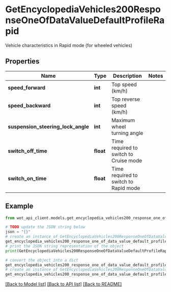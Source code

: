 # GetEncyclopediaVehicles200ResponseOneOfDataValueDefaultProfileRapid

Vehicle characteristics in Rapid mode (for wheeled vehicles)

## Properties

Name | Type | Description | Notes
------------ | ------------- | ------------- | -------------
**speed_forward** | **int** | Top speed (km/h) | 
**speed_backward** | **int** | Top reverse speed (km/h) | 
**suspension_steering_lock_angle** | **int** | Maximum wheel turning angle | 
**switch_off_time** | **float** | Time required to switch to Cruise mode | 
**switch_on_time** | **float** | Time required to switch to Rapid mode | 

## Example

```python
from wot_api_client.models.get_encyclopedia_vehicles200_response_one_of_data_value_default_profile_rapid import GetEncyclopediaVehicles200ResponseOneOfDataValueDefaultProfileRapid

# TODO update the JSON string below
json = "{}"
# create an instance of GetEncyclopediaVehicles200ResponseOneOfDataValueDefaultProfileRapid from a JSON string
get_encyclopedia_vehicles200_response_one_of_data_value_default_profile_rapid_instance = GetEncyclopediaVehicles200ResponseOneOfDataValueDefaultProfileRapid.from_json(json)
# print the JSON string representation of the object
print(GetEncyclopediaVehicles200ResponseOneOfDataValueDefaultProfileRapid.to_json())

# convert the object into a dict
get_encyclopedia_vehicles200_response_one_of_data_value_default_profile_rapid_dict = get_encyclopedia_vehicles200_response_one_of_data_value_default_profile_rapid_instance.to_dict()
# create an instance of GetEncyclopediaVehicles200ResponseOneOfDataValueDefaultProfileRapid from a dict
get_encyclopedia_vehicles200_response_one_of_data_value_default_profile_rapid_from_dict = GetEncyclopediaVehicles200ResponseOneOfDataValueDefaultProfileRapid.from_dict(get_encyclopedia_vehicles200_response_one_of_data_value_default_profile_rapid_dict)
```
[[Back to Model list]](../README.md#documentation-for-models) [[Back to API list]](../README.md#documentation-for-api-endpoints) [[Back to README]](../README.md)


